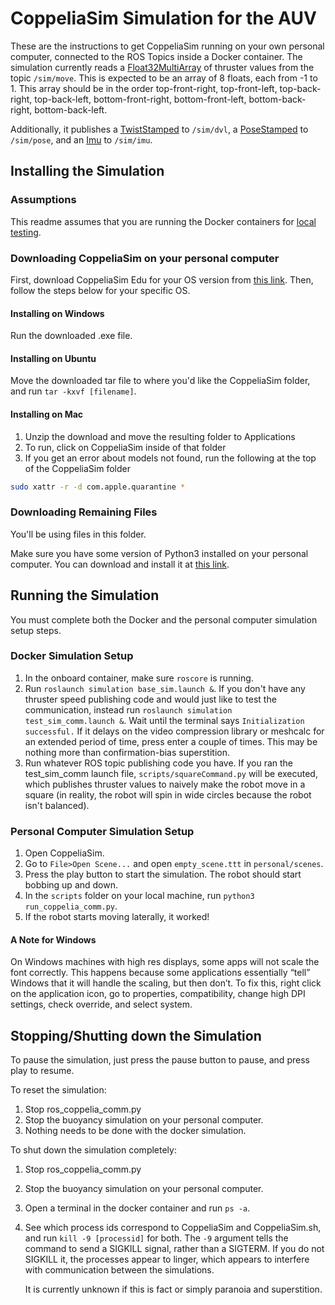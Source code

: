 # CoppeliaSim Simulation for the AUV
These are the instructions to get CoppeliaSim running on your own personal computer, connected to the ROS Topics inside a Docker container. The simulation currently reads a [Float32MultiArray](http://docs.ros.org/melodic/api/std_msgs/html/msg/Float32MultiArray.html) of thruster values from the topic `/sim/move`. This is expected to be an array of 8 floats, each from -1 to 1. This array should be in the order top-front-right, top-front-left, top-back-right, top-back-left, bottom-front-right, bottom-front-left, bottom-back-right, bottom-back-left.

Additionally, it publishes a [TwistStamped](http://docs.ros.org/melodic/api/geometry_msgs/html/msg/TwistStamped.html) to `/sim/dvl`, a [PoseStamped](http://docs.ros.org/melodic/api/geometry_msgs/html/msg/PoseStamped.html) to `/sim/pose`, and an [Imu](http://docs.ros.org/melodic/api/sensor_msgs/html/msg/Imu.html) to `/sim/imu`.

## Installing the Simulation
### Assumptions
This readme assumes that you are running the Docker containers for [local testing](https://github.com/DukeRobotics/robosub-ros#local-testing).


### Downloading CoppeliaSim on your personal computer
First, download CoppeliaSim Edu for your OS version from [this link](https://coppeliarobotics.com/downloads). Then, follow the steps below for your specific OS.
#### Installing on Windows
Run the downloaded .exe file.

#### Installing on Ubuntu
Move the downloaded tar file to where you'd like the CoppeliaSim folder, and run `tar -kxvf [filename]`.

#### Installing on Mac
1. Unzip the download and move the resulting folder to Applications
2. To run, click on CoppeliaSim inside of that folder
3. If you get an error about models not found, run the following at the top of the CoppeliaSim folder
```bash
sudo xattr -r -d com.apple.quarantine *
```

### Downloading Remaining Files
You'll be using files in this folder.

Make sure you have some version of Python3 installed on your personal computer. You can download and install it at [this link](https://www.python.org/downloads/release/python-381/).

## Running the Simulation
You must complete both the Docker and the personal computer simulation setup steps.

### Docker Simulation Setup
1. In the onboard container, make sure `roscore` is running.
2. Run `roslaunch simulation base_sim.launch &`. If you don't have any thruster speed publishing code and would just like to test the communication, instead run `roslaunch simulation test_sim_comm.launch &`. Wait until the terminal says `Initialization successful.` If it delays on the video compression library or meshcalc for an extended period of time, press enter a couple of times. This may be nothing more than confirmation-bias superstition.
3. Run whatever ROS topic publishing code you have. If you ran the test_sim_comm launch file, `scripts/squareCommand.py` will be executed, which publishes thruster values to naively make the robot move in a square (in reality, the robot will spin in wide circles because the robot isn't balanced).

### Personal Computer Simulation Setup
1. Open CoppeliaSim.
2. Go to `File>Open Scene...` and open `empty_scene.ttt` in `personal/scenes`.
3. Press the play button to start the simulation. The robot should start bobbing up and down.
4. In the `scripts` folder on your local machine, run `python3 run_coppelia_comm.py`.
5. If the robot starts moving laterally, it worked!


#### A Note for Windows
On Windows machines with high res displays, some apps will not scale the font correctly. This happens because some applications essentially “tell” Windows that it will handle the scaling, but then don’t. To fix this, right click on the application icon, go to properties, compatibility, change high DPI settings, check override, and select system.

## Stopping/Shutting down the Simulation
To pause the simulation, just press the pause button to pause, and press play to resume.

To reset the simulation:
1. Stop ros_coppelia_comm.py
2. Stop the buoyancy simulation on your personal computer.
3. Nothing needs to be done with the docker simulation.

To shut down the simulation completely:
1. Stop ros_coppelia_comm.py
2. Stop the buoyancy simulation on your personal computer.
3. Open a terminal in the docker container and run `ps -a`.
4. See which process ids correspond to CoppeliaSim and CoppeliaSim.sh, and run `kill -9 [processid]` for both. The `-9` argument tells the command to send a SIGKILL signal, rather than a SIGTERM. If you do not SIGKILL it, the processes appear to linger, which appears to interfere with communication between the simulations.

    It is currently unknown if this is fact or simply paranoia and superstition.
